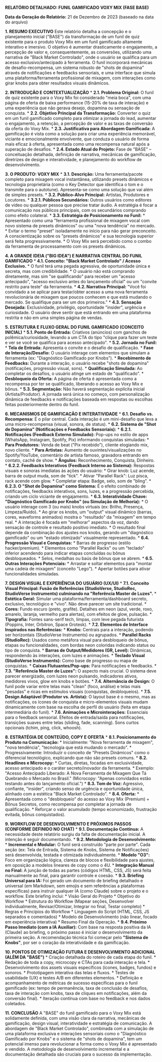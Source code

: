**RELATÓRIO DETALHADO: FUNIL GAMIFICADO VOXY MIX (FASE BASE)**

**Data da Geração do Relatório:** 21 de Dezembro de 2023 (baseado na data do arquivo)

**1. RESUMO EXECUTIVO**
Este relatório detalha a concepção e o planejamento inicial ("BASE") da transformação de um funil de quiz existente para o produto Voxy Mix em um funil gamificado altamente interativo e imersivo. O objetivo é aumentar drasticamente o engajamento, a percepção de valor e, consequentemente, as conversões, utilizando uma narrativa de "Black Market Controlado", onde o usuário se qualifica para um acesso exclusivo/antecipado à ferramenta. O funil incorporará mecânicas de desafio-recompensa, um sistema robusto de "shots de dopamina" através de notificações e feedbacks sensoriais, e uma interface que simula uma plataforma/ferramenta profissional de mixagem, com interações como girar knobs para obter resultados visuais dinâmicos.

**2. INTRODUÇÃO E CONTEXTUALIZAÇÃO**
    *   **2.1. Problema Original:** O funil de quiz existente para o Voxy Mix foi considerado "meia boca", com uma página de oferta de baixa performance (15-20% de taxa de interação) e uma experiência que não gerava desejo, dopamina ou sensação de conquista.
    *   **2.2. Objetivo Principal da Transformação:** Converter o quiz em um funil gamificado completo para otimizar a jornada do lead, aumentar o engajamento, a retenção, a percepção de valor e as taxas de conversão da oferta do Voxy Mix.
    *   **2.3. Justificativa para Abordagem Gamificada:** A gamificação é vista como a solução para criar uma experiência memorável, viciante e emocionalmente envolvente, que conduza o usuário de forma mais eficaz à oferta, apresentada como uma recompensa natural após a superação de desafios.
    *   **2.4. Estado Atual do Projeto:** Fase de "BASE" – conceituação detalhada, definição de narrativa, mecânicas de gamificação, diretrizes de design e interatividade, e planejamento do workflow de desenvolvimento.

**3. O PRODUTO: VOXY MIX**
    *   **3.1. Descrição:** Uma ferramenta/pacote completo para mixagem vocal instantânea, utilizando presets dinâmicos e tecnologia proprietária (como o Key Detector que identifica o tom e o transmite para o autotune). Apresenta-se como uma solução que vai além de simples presets.
    *   **3.2. Público-Alvo Principal:** Artistas, Produtores e Locutores.
        *   **3.2.1. Públicos Secundários:** Outros usuários como editores de vídeo ou qualquer pessoa que precise tratar áudio. A estratégia é focar a comunicação nos públicos principais, com os secundários comprando como efeito colateral.
    *   **3.3. Estratégia de Posicionamento no Funil:**
        *   Apresentado como uma "ferramenta profissional de mixagem vocal com novo sistema de presets dinâmicos" ou uma "nova tendência" no mercado.
        *   Evitar o termo "preset" isoladamente no início para não gerar preconceito. A conscientização sobre os "presets dinâmicos" e sua tecnologia superior será feita progressivamente.
        *   O Voxy Mix será percebido como o combo da ferramenta de processamento com os presets dinâmicos.

**4. A GRANDE IDEIA ("BIG IDEA") E NARRATIVA CENTRAL DO FUNIL GAMIFICADO**
    *   **4.1. Conceito: "Black Market Controlado" / Acesso Exclusivo.**
        *   O funil terá uma pegada agressiva, de oportunidade única e secreta, mas com credibilidade.
        *   O usuário não está comprando diretamente, mas sim "se qualificando" para receber um "acesso antecipado", "acesso exclusivo antes do lançamento oficial" ou um "convite restrito para teste" da ferramenta.
    *   **4.2. Narrativa Principal:** "Você foi convidado a se aplicar para testar/obter acesso a uma nova ferramenta revolucionária de mixagem que poucos conhecem e que está mudando o mercado. Se qualifique para ser um dos primeiros."
    *   **4.3. Sensação Desejada:** Exclusividade, privilégio, oportunidade "insider", urgência e curiosidade. O usuário deve sentir que está entrando em uma plataforma restrita e não em uma simples página de vendas.

**5. ESTRUTURA E FLUXO GERAL DO FUNIL GAMIFICADO (CONCEITO INICIAL)**
    *   **5.1. Ponto de Entrada:** Criativos (anúncios) com ganchos de polêmica/curiosidade, levando a um CTA do tipo "clique para fazer um teste e ver se você se qualifica para acesso antecipado".
    *   **5.2. Jornada no Funil:**
        *   **Tela de Entrada:** Apresenta o convite e o desafio de qualificação.
        *   **Fase de Interação/Desafio:** O usuário interage com elementos que simulam a ferramenta (ex: "Diagnóstico Gamificado por Knobs").
        *   **Recebimento de Feedbacks:** Durante a interação, o usuário recebe "shots de dopamina" (notificações, progressão visual, sons).
        *   **Qualificação Simulada:** Ao completar os desafios, o usuário atinge um estado de "qualificado".
        *   **Desbloqueio da Oferta:** A página de oferta é apresentada como a recompensa por ter se qualificado, liberando o acesso ao Voxy Mix e bônus.
    *   **5.3. Segmentação:** Não haverá segmentação explícita inicial (Artista/Produtor). A jornada será única no começo, com personalização dinâmica de feedbacks e notificações baseada em respostas ou escolhas feitas posteriormente dentro do funil.

**6. MECANISMOS DE GAMIFICAÇÃO E INTERATIVIDADE**
    *   **6.1. Desafio vs. Recompensa:** É o pilar central. Cada interação é um mini-desafio que leva a uma micro-recompensa (visual, sonora, de status).
    *   **6.2. Sistema de "Shot de Dopamina" (Notificações e Feedbacks Sensoriais):**
        *   **6.2.1. Notificações (Feedback Externo Simulado):** Pop-ups no estilo de apps (WhatsApp, Instagram, Spotify, Pix) informando conquistas simuladas:
            *   **Para Produtores:** Venda de beat ("Pix recebido"), cliente elogiando mix, novo cliente.
            *   **Para Artistas:** Aumento de ouvintes/visualizações no Spotify/YouTube, comentário de artista famoso, gravadora entrando em contato, cachê de show.
            *   **Ângulos:** Reconhecimento, Conquista, Dinheiro.
        *   **6.2.2. Feedbacks Interativos (Feedback Interno ao Sistema):** Respostas visuais e sonoras imediatas às ações do usuário:
            *   Girar knob: Luz acende, barra de output muda, som de "tick".
            *   Ativar "Parallel Rack": Luz pisca, rack acende com glow.
            *   Completar etapa: Badge, selo, som de "bling".
        *   **6.2.3. O "Shot de Dopamina" como Sistema:** É o efeito combinado de notificações, feedbacks interativos, sons, luzes, e a progressão percebida, criando um ciclo viciante de engajamento.
    *   **6.3. Interatividade Chave: "Diagnóstico Gamificado por Knobs" (ou Simulação de Melhoria):**
        *   O usuário interage com 3 (ou mais) knobs virtuais (ex: Brilho, Presença, Limpeza/Ruído).
        *   Ao girar os knobs, um "output" visual dinâmico (barras, cores, waveforms animados) mostra o "resultado" da "mixagem" em tempo real.
        *   A interação é focada em "melhorar" aspectos da voz, dando sensação de controle e resultado positivo imediato.
        *   O resultado final depende da combinação dos ajustes nos knobs, gerando um "diagnóstico gamificado" ou um "estado otimizado" visualmente representado.
    *   **6.4. Progressão Visual e Conquistas:**
        *   Barras de progresso (estilo hacker/premium).
        *   Elementos como "Parallel Racks" ou um "teclado" inferior acendendo para indicar etapas concluídas ou bônus desbloqueados.
        *   Selos, medalhas ou baús de bônus que se abrem.
    *   **6.5. Outras Interações Potenciais:**
        *   Arrastar e soltar elementos para "montar uma cadeia de mixagem" (conceito "Lego").
        *   Apertar botões para ativar funcionalidades simuladas.

**7. DESIGN VISUAL E EXPERIÊNCIA DO USUÁRIO (UX/UI)**
    *   **7.1. Conceito Visual Principal: Fusão de Referências (StudioVerse, StudioRec, StudioVerse Instruments) culminando na "Referência Master de Luzes".**
        *   **Estética Geral:** Simular uma plataforma/ferramenta/dashboard secreto, exclusivo, tecnológico e "vivo". Não deve parecer um site tradicional.
        *   **Cores:** Fundo escuro (preto, grafite). Detalhes em neon (azul, verde, roxo, amarelo, laranja, vermelho para alertas), com efeitos de glow, pulsação.
        *   **Tipografia:** Fontes sans-serif tech, limpas, com leve pegada futurista (Poppins, Inter, Orbitron, Space Grotesk).
    *   **7.2. Elementos de Interface Inspirados nas Referências:**
        *   **Knobs:** Centrais para a interação, podendo ser horizontais (StudioVerse Instruments) ou agrupados.
        *   **Parallel Racks (StudioRec):** Usados como metáfora visual para desbloqueio de bônus, etapas ou funcionalidades, com bordas neon coloridas indicando status ou tipo de conquista.
        *   **Barras de Output/Medidores (GR, Level):** Dinâmicas, respondendo às interações, com luzes e animações.
        *   **Teclado Visual (StudioVerse Instruments):** Como base de progresso ou mapa de conquistas.
        *   **Caixas Flutuantes/Pop-ups:** Para notificações e feedbacks.
    *   **7.3. "Referência Master de Luzes":** O aspecto mais crucial. O sistema deve parecer energizado, com luzes neon pulsando, indicadores ativos, medidores vivos, glow em knobs e botões.
    *   **7.4. Alternância de Design:** O funil pode variar entre telas mais "clean" (foco, análise) e telas mais "pesadas" e ricas em estímulos visuais (conquistas, desbloqueios).
    *   **7.5. Design Adaptável (Produtor vs. Artista):** O layout base é o mesmo, mas as notificações, os ícones de conquista e micro-elementos visuais mudam dinamicamente com base na escolha de perfil do usuário (feita em etapa intermediária do funil).
    *   **7.6. Animações e Microinterações:** Essenciais para o feedback sensorial. Efeitos de entrada/saída para notificações, transições suaves entre telas (sliding, fade, scanning). Sons curtos opcionais (tchim, ping, click, whoosh).

**8. ESTRATÉGIA DE CONTEÚDO, COPY E OFERTA**
    *   **8.1. Posicionamento do Produto na Comunicação:**
        *   Inicialmente: "Nova ferramenta de mixagem", "nova tendência", "tecnologia que está mudando o mercado".
        *   Progressivamente: Introduzir o conceito de "Presets Dinâmicos" como o diferencial tecnológico, explicando que não são presets comuns.
    *   **8.2. Headlines e Microcopy:**
        *   Curtas, diretas, focadas em exclusividade, acesso antecipado e o caráter secreto/inovador da ferramenta.
        *   Exemplo: "Acesso Antecipado Liberado: A Nova Ferramenta de Mixagem Que Tá Quebrando o Mercado no Brasil." (Microcopy: "Apenas convidados estão testando antes do lançamento oficial.")
    *   **8.3. Tom de Voz:** Agressivo, confiante, "insider", criando senso de urgência e oportunidade única, alinhado com a estética "Black Market Controlado".
    *   **8.4. Oferta:**
        *   Apresentada como o "desbloqueio" do acesso ao Voxy Mix (Premium) + Bônus Secretos, como recompensa por completar a jornada de qualificação.
        *   Reforçar o valor acumulado (tempo economizado, frustração evitada, bônus conquistados).

**9. WORKFLOW DE DESENVOLVIMENTO E PRÓXIMOS PASSOS (CONFORME DEFINIDO NO CHAT)**
    *   **9.1. Documentação Contínua:** A necessidade deste relatório surgiu da falta de documentação inicial. A intenção é seguir documentando.
    *   **9.2. Metodologia de Desenvolvimento:**
        *   **Incremental e Modular:** O funil será construído "parte por parte". Cada seção (ex: Tela de Entrada, Sistema de Knobs, Sistema de Notificações) será desenvolvida, testada e otimizada individualmente.
        *   **Modelo "O3":** Foco em organização lógica, clareza de blocos e flexibilidade para ajustes, em oposição a modelos lineares de copy como o 4U.
        *   **Integração Manual no Final:** A junção de todas as partes (códigos HTML, CSS, JS) será feita manualmente ao final, para garantir controle e coesão.
    *   **9.3. Briefing Universal para IA:** Foi gerado um documento de briefing detalhado e universal (em Markdown, sem emojis e sem referências a plataformas específicas) para instruir qualquer IA (como Claude) sobre o projeto e o workflow. Este briefing inclui:
        *   Visão Geral do Projeto
        *   Objetivo do Workflow
        *   Estrutura do Workflow (Mapear seções, Desenvolver individualmente, Revisar/Otimizar, Integrar no final, Testar completo)
        *   Regras e Princípios do Workflow
        *   Linguagem do Script (HTML, CSS, JS separados e comentados)
        *   Modelo de Desenvolvimento (não linear, focado em experiência interativa)
        *   Resumo Final da Operação.
    *   **9.4. Próximo Passo Imediato (com a IA Auxiliar):** Com base na resposta positiva da IA (Claude) ao briefing, o próximo passo é iniciar o desenvolvimento da primeira seção. A recomendação técnica foi começar pelo **"Sistema de Knobs"**, por ser o coração da interatividade e da gamificação.

**10. PONTOS DE OTIMIZAÇÃO FUTURA E DESENVOLVIMENTO ADICIONAL (ALÉM DA "BASE")**
    *   Criação detalhada do roteiro de cada etapa do funil.
    *   Redação de toda a copy, microcopy e CTAs para cada interação e tela.
    *   Desenvolvimento dos assets visuais específicos (ícones, badges, fundos) e sonoros.
    *   Prototipagem interativa das telas e fluxos.
    *   Testes de usabilidade (UX) e testes A/B em diferentes elementos.
    *   Definição e acompanhamento de métricas de sucesso específicas para o funil gamificado (ex: tempo de permanência, taxa de conclusão de desafios, taxa de interação com knobs, taxa de cliques em notificações, além da conversão final).
    *   Iteração contínua com base no feedback e nos dados coletados.

**11. CONCLUSÃO**
A "BASE" do funil gamificado para o Voxy Mix está solidamente definida, com uma visão clara da narrativa, mecânicas de gamificação, design visual, interatividade e estratégia de comunicação. A abordagem de "Black Market Controlado", combinada com a simulação de uma plataforma exclusiva e interações sensoriais como o "Diagnóstico Gamificado por Knobs" e o sistema de "shots de dopamina", tem um potencial imenso para revolucionar a forma como o Voxy Mix é apresentado e vendido. A metodologia de desenvolvimento incremental e a documentação detalhada são cruciais para o sucesso da implementação.